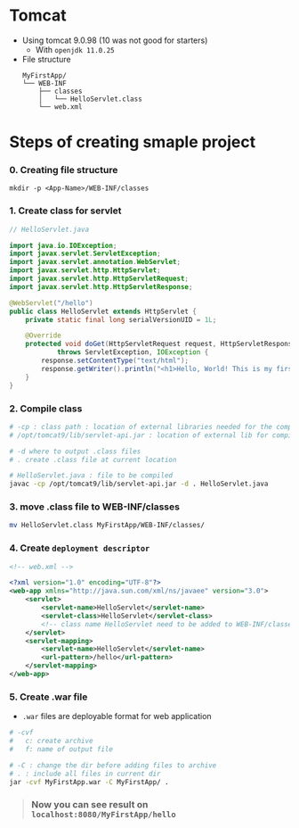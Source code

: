 # Tomcat
- Using tomcat 9.0.98 (10 was not good for starters)
  - With `openjdk 11.0.25`
- File structure
  ```
  MyFirstApp/
  └── WEB-INF 
      ├── classes
      │   └── HelloServlet.class 
      └── web.xml 
  ```
# Steps of creating smaple project
### 0. Creating file structure
```
mkdir -p <App-Name>/WEB-INF/classes
```
### 1. Create class for servlet
```java
// HelloServlet.java

import java.io.IOException;
import javax.servlet.ServletException;
import javax.servlet.annotation.WebServlet;
import javax.servlet.http.HttpServlet;
import javax.servlet.http.HttpServletRequest;
import javax.servlet.http.HttpServletResponse;

@WebServlet("/hello")
public class HelloServlet extends HttpServlet {
    private static final long serialVersionUID = 1L;

    @Override
    protected void doGet(HttpServletRequest request, HttpServletResponse response) 
            throws ServletException, IOException {
        response.setContentType("text/html");
        response.getWriter().println("<h1>Hello, World! This is my first servlet.</h1>");
    }
}
```
### 2. Compile class

```bash
# -cp : class path : location of external libraries needed for the compilation
# /opt/tomcat9/lib/servlet-api.jar : location of external lib for compilation

# -d where to output .class files
# . create .class file at current location

# HelloServlet.java : file to be compiled
javac -cp /opt/tomcat9/lib/servlet-api.jar -d . HelloServlet.java
```

### 3. move .class file to WEB-INF/classes

```bash
mv HelloServlet.class MyFirstApp/WEB-INF/classes/
```

### 4. Create `deployment descriptor` 

```xml
<!-- web.xml -->

<?xml version="1.0" encoding="UTF-8"?>
<web-app xmlns="http://java.sun.com/xml/ns/javaee" version="3.0">
    <servlet>
        <servlet-name>HelloServlet</servlet-name>
        <servlet-class>HelloServlet</servlet-class>
        <!-- class name HelloServlet need to be added to WEB-INF/classes -->
    </servlet>
    <servlet-mapping>
        <servlet-name>HelloServlet</servlet-name>
        <url-pattern>/hello</url-pattern>
    </servlet-mapping>
</web-app>

```

### 5. Create .war file
- `.war` files are deployable format for web application

```bash
# -cvf
#   c: create archive
#   f: name of output file

# -C : change the dir before adding files to archive
# . : include all files in current dir
jar -cvf MyFirstApp.war -C MyFirstApp/ .  
```

> ### Now you can see result on `localhost:8080/MyFirstApp/hello`

